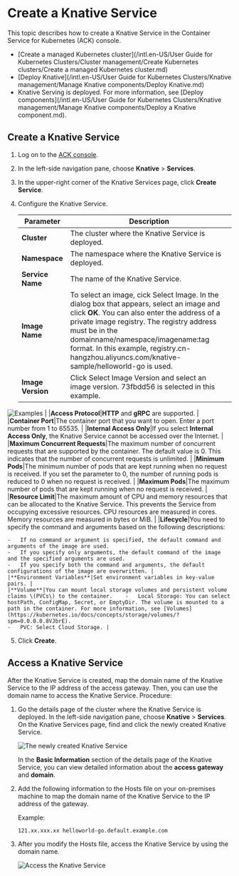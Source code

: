 # Create a Knative Service

This topic describes how to create a Knative Service in the Container Service for Kubernetes \(ACK\) console.

-   [Create a managed Kubernetes cluster](/intl.en-US/User Guide for Kubernetes Clusters/Cluster management/Create Kubernetes clusters/Create a managed Kubernetes cluster.md)
-   [Deploy Knative](/intl.en-US/User Guide for Kubernetes Clusters/Knative management/Manage Knative components/Deploy Knative.md)
-   Knative Serving is deployed. For more information, see [Deploy components](/intl.en-US/User Guide for Kubernetes Clusters/Knative management/Manage Knative components/Deploy a Knative component.md).

## Create a Knative Service

1.  Log on to the [ACK console](https://cs.console.aliyun.com).

2.  In the left-side navigation pane, choose **Knative** \> **Services**.

3.  In the upper-right corner of the Knative Services page, click **Create Service**.

4.  Configure the Knative Service.

    |Parameter|Description|
    |---------|-----------|
    |**Cluster**|The cluster where the Knative Service is deployed.|
    |**Namespace**|The namespace where the Knative Service is deployed.|
    |**Service Name**|The name of the Knative Service.|
    |**Image Name**|To select an image, cick Select Image. In the dialog box that appears, select an image and click **OK**. You can also enter the address of a private image registry. The registry address must be in the domainname/namespace/imagename:tag format. In this example, registry.cn-hangzhou.aliyuncs.com/knative-sample/helloworld-go is used. |
    |**Image Version**|Click Select Image Version and select an image version. 73fbdd56 is selected in this example.

![Examples](https://static-aliyun-doc.oss-accelerate.aliyuncs.com/assets/img/en-US/5065359951/p127510.png) |
    |**Access Protocol**|**HTTP** and **gRPC** are supported. |
    |**Container Port**|The container port that you want to open. Enter a port number from 1 to 65535. |
    |**Internal Access Only**|If you select **Internal Access Only**, the Knative Service cannot be accessed over the Internet. |
    |**Maximum Concurrent Requests**|The maximum number of concurrent requests that are supported by the container. The default value is 0. This indicates that the number of concurrent requests is unlimited. |
    |**Minimum Pods**|The minimum number of pods that are kept running when no request is received. If you set the parameter to 0, the number of running pods is reduced to 0 when no request is received. |
    |**Maximum Pods**|The maximum number of pods that are kept running when no request is received. |
    |**Resource Limit**|The maximum amount of CPU and memory resources that can be allocated to the Knative Service. This prevents the Service from occupying excessive resources. CPU resources are measured in cores. Memory resources are measured in bytes or MiB. |
    |**Lifecycle**|You need to specify the command and arguments based on the following descriptions:

    -   If no command or argument is specified, the default command and arguments of the image are used.
    -   If you specify only arguments, the default command of the image and the specified arguments are used.
    -   If you specify both the command and arguments, the default configurations of the image are overwritten. |
    |**Environment Variables**|Set environment variables in key-value pairs. |
    |**Volume**|You can mount local storage volumes and persistent volume claims \(PVCs\) to the container.    -   Local Storage: You can select hostPath, ConfigMap, Secret, or EmptyDir. The volume is mounted to a path in the container. For more information, see [Volumes](https://kubernetes.io/docs/concepts/storage/volumes/?spm=0.0.0.0.8VJbrE).
    -   PVC: Select Cloud Storage. |

5.  Click **Create**.


## Access a Knative Service

After the Knative Service is created, map the domain name of the Knative Service to the IP address of the access gateway. Then, you can use the domain name to access the Knative Service. Procedure:

1.  Go the details page of the cluster where the Knative Service is deployed. In the left-side navigation pane, choose **Knative** \> **Services**. On the Knative Services page, find and click the newly created Knative Service.

    ![The newly created Knative Service](https://static-aliyun-doc.oss-accelerate.aliyuncs.com/assets/img/en-US/5065359951/p52562.png)

    In the **Basic Information** section of the details page of the Knative Service, you can view detailed information about the **access gateway** and **domain**.

2.  Add the following information to the Hosts file on your on-premises machine to map the domain name of the Knative Service to the IP address of the gateway.

    Example:

    ```
    121.xx.xxx.xx helloworld-go.default.example.com
    ```

3.  After you modify the Hosts file, access the Knative Service by using the domain name.

    ![Access the Knative Service](https://static-aliyun-doc.oss-accelerate.aliyuncs.com/assets/img/en-US/6065359951/p52568.png)


